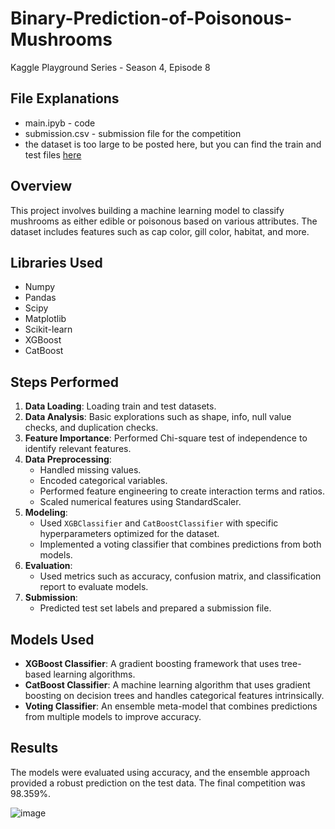 # Binary-Prediction-of-Poisonous-Mushrooms
Kaggle Playground Series - Season 4, Episode 8

## File Explanations
- main.ipyb - code
- submission.csv - submission file for the competition
- the dataset is too large to be posted here, but you can find the train and test files [here](https://www.kaggle.com/competitions/playground-series-s4e8/data)

## Overview

This project involves building a machine learning model to classify mushrooms as either edible or poisonous based on various attributes. The dataset includes features such as cap color, gill color, habitat, and more.

## Libraries Used

- Numpy
- Pandas
- Scipy
- Matplotlib
- Scikit-learn
- XGBoost
- CatBoost

## Steps Performed

1. **Data Loading**: Loading train and test datasets.
2. **Data Analysis**: Basic explorations such as shape, info, null value checks, and duplication checks.
3. **Feature Importance**: Performed Chi-square test of independence to identify relevant features.
4. **Data Preprocessing**:
   - Handled missing values.
   - Encoded categorical variables.
   - Performed feature engineering to create interaction terms and ratios.
   - Scaled numerical features using StandardScaler.
5. **Modeling**:
   - Used `XGBClassifier` and `CatBoostClassifier` with specific hyperparameters optimized for the dataset.
   - Implemented a voting classifier that combines predictions from both models.
6. **Evaluation**:
   - Used metrics such as accuracy, confusion matrix, and classification report to evaluate models.
7. **Submission**:
   - Predicted test set labels and prepared a submission file.

## Models Used

- **XGBoost Classifier**: A gradient boosting framework that uses tree-based learning algorithms.
- **CatBoost Classifier**: A machine learning algorithm that uses gradient boosting on decision trees and handles categorical features intrinsically.
- **Voting Classifier**: An ensemble meta-model that combines predictions from multiple models to improve accuracy.

## Results

The models were evaluated using accuracy, and the ensemble approach provided a robust prediction on the test data.
The final competition was 98.359%.

![image](https://github.com/user-attachments/assets/4c0ff6fa-5b56-4d8a-90a8-0a58b7347b5d)


